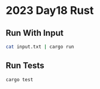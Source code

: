 # 2023 Day18 Rust

## Run With Input

```sh
cat input.txt | cargo run
```

## Run Tests

```sh
cargo test
```
